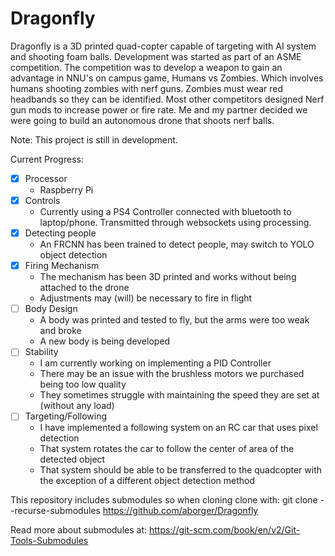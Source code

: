 # Dragonfly
Dragonfly is a 3D printed quad-copter capable of targeting with AI system and shooting foam balls. Development was started as part of an ASME competition. The competition was to develop a weapon to gain an advantage in NNU's on campus game, Humans vs Zombies. Which involves humans shooting zombies with nerf guns. Zombies must wear red headbands so they can be identified. Most other competitors designed Nerf gun mods to increase power or fire rate. Me and my partner decided we were going to build an autonomous drone that shoots nerf balls.

Note: This project is still in development.

Current Progress:
- [x] Processor
  - Raspberry Pi
- [x] Controls 
  - Currently using a PS4 Controller connected with bluetooth to laptop/phone. Transmitted through websockets using processing.
- [x] Detecting people 
  - An FRCNN has been trained to detect people, may switch to YOLO object detection
- [x] Firing Mechanism 
  - The mechanism has been 3D printed and works without being attached to the drone
  - Adjustments may (will) be necessary to fire in flight
- [ ] Body Design
  - A body was printed and tested to fly, but the arms were too weak and broke
  - A new body is being developed
- [ ] Stability
  - I am currently working on implementing a PID Controller
  - There may be an issue with the brushless motors we purchased being too low quality
  - They sometimes struggle with maintaining the speed they are set at (without any load)
- [ ] Targeting/Following
  - I have implemented a following system on an RC car that uses pixel detection
  - That system rotates the car to follow the center of area of the detected object
  - That system should be able to be transferred to the quadcopter with the exception of a different object detection method


This repository includes submodules so when cloning clone with:
git clone --recurse-submodules https://github.com/aborger/Dragonfly

Read more about submodules at:
https://git-scm.com/book/en/v2/Git-Tools-Submodules
